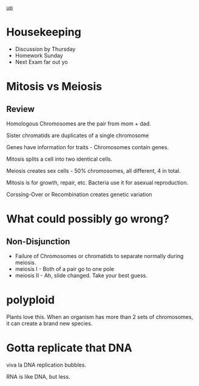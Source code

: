 [up](../index.md)

# Housekeeping

- Discussion by Thursday
- Homework Sunday
- Next Exam far out yo

# Mitosis vs Meiosis

## Review

Homologous Chromosomes are the pair from mom + dad.

Sister chromatids are duplicates of a single chromosome

Genes have information for traits - Chromosomes contain genes.

Mitosis splits a cell into two identical cells.

Meiosis creates sex cells - 50% chromosomes, all different, 4 in total.

Mitosis is for growth, repair, etc. Bacteria use it for asexual reproduction.

Corssing-Over or Recombination creates genetic variation

# What could possibly go wrong?

## Non-Disjunction

- Failure of Chromosomes or chromatids to separate normally during meiosis.
- meiosis I - Both of a pair go to one pole
- meiosis II - Ah, slide changed. Take your best guess.

# polyploid

Plants love this. When an organism has more than 2 sets of chromosomes,
it can create a brand new species.

# Gotta replicate that DNA

viva la DNA replication bubbles.

RNA is like DNA, but less.
